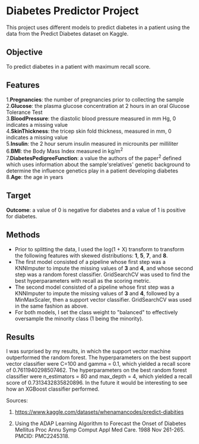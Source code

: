 # Diabetes Predictor Project
This project uses different models to predict diabetes in a patient using the data from the Predict Diabetes dataset on Kaggle.

## Objective

To predict diabetes in a patient with maximum recall score.

## Features
1.**Pregnancies**: the number of pregnancies prior to collecting the sample <br>
2.**Glucose**: the plasma glucose concentration at 2 hours in an oral Glucose Tolerance Test <br>
3.**BloodPressure**: the diastolic blood pressure measured in mm Hg, 0 indicates a missing value <br>
4.**SkinThickness**: the tricep skin fold thickness, measured in mm, 0 indicates a missing value <br>
5.**Insulin**: the 2 hour serum insulin measured in microunits per milliliter <br>
6.**BMI**: the Body Mass Index measured in kg/m<sup>2</sup> <br>
7.**DiabetesPedigreeFunction**: a value the authors of the paper<sup>2</sup> defined which uses information about the sample'srelatives' genetic background to determine the influence genetics play in a patient developing diabetes <br>
8.**Age**: the age in years<br>

## Target

**Outcome**: a value of 0 is negative for diabetes and a value of 1 is positive for diabetes.

## Methods

* Prior to splitting the data, I used the log(1 + X) transform to transform the following features with skewed distributions: **1**, **5**, **7**, and **8**. <br>
* The first model consisted of a pipeline whose first step was a KNNImputer to impute the missing values of **3** and **4**, and whose second step was a random forest classifier. GridSearchCV was used to find the best hyperparameters with recall as the scoring metric. <br>
* The second model consisted of a pipeline whose first step was a KNNImputer to impute the missing values of **3** and **4**, followed by a MinMaxScaler, then a support vector classifier. GridSearchCV was used in the same fashion as above. <br>
* For both models, I set the class weight to "balanced" to effectively oversample the minority class (1 being the minority). <br>

## Results

I was surprised by my results, in which the support vector machine outperformed the random forest. The hyperparameters on the best support vector classifier were C=100 and gamma = 0.1, which yielded a recall score of 0.7611940298507462.
The hyperparameters on the best random forest classifier were n_estimators = 80 and max_depth = 4, which yielded a recall score of 0.7313432835820896. In the future it would be interesting to see how an XGBoost classifier performed.

Sources:
1. https://www.kaggle.com/datasets/whenamancodes/predict-diabities

2. Using the ADAP Learning Algorithm to Forecast the Onset of Diabetes Mellitus
Proc Annu Symp Comput Appl Med Care. 1988 Nov 261-265. PMCID: PMC2245318.

